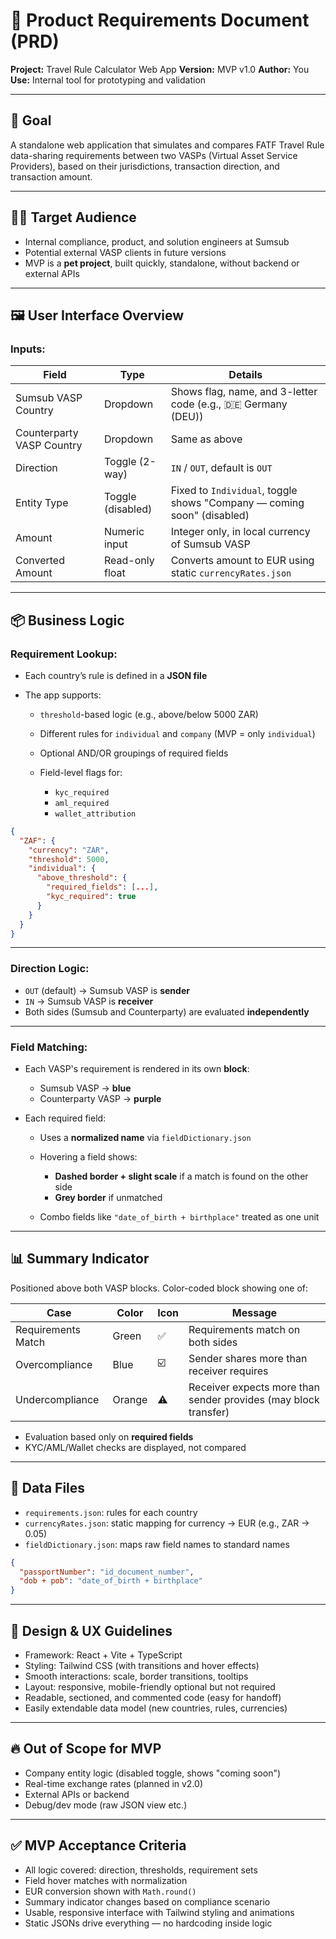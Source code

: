 # 🧾 Product Requirements Document (PRD)

**Project:** Travel Rule Calculator Web App
**Version:** MVP v1.0
**Author:** You
**Use:** Internal tool for prototyping and validation

---

## 🎯 Goal

A standalone web application that simulates and compares FATF Travel Rule data-sharing requirements between two VASPs (Virtual Asset Service Providers), based on their jurisdictions, transaction direction, and transaction amount.

---

## 🧑‍💼 Target Audience

* Internal compliance, product, and solution engineers at Sumsub
* Potential external VASP clients in future versions
* MVP is a **pet project**, built quickly, standalone, without backend or external APIs

---

## 🖼 User Interface Overview

### Inputs:

| Field                     | Type              | Details                                                                |
| ------------------------- | ----------------- | ---------------------------------------------------------------------- |
| Sumsub VASP Country       | Dropdown          | Shows flag, name, and 3-letter code (e.g., 🇩🇪 Germany (DEU))         |
| Counterparty VASP Country | Dropdown          | Same as above                                                          |
| Direction                 | Toggle (2-way)    | `IN` / `OUT`, default is `OUT`                                         |
| Entity Type               | Toggle (disabled) | Fixed to `Individual`, toggle shows "Company — coming soon" (disabled) |
| Amount                    | Numeric input     | Integer only, in local currency of Sumsub VASP                         |
| Converted Amount          | Read-only float   | Converts amount to EUR using static `currencyRates.json`               |

---

## 📦 Business Logic

### Requirement Lookup:

* Each country’s rule is defined in a **JSON file**
* The app supports:

  * `threshold`-based logic (e.g., above/below 5000 ZAR)
  * Different rules for `individual` and `company` (MVP = only `individual`)
  * Optional AND/OR groupings of required fields
  * Field-level flags for:

    * `kyc_required`
    * `aml_required`
    * `wallet_attribution`

```json
{
  "ZAF": {
    "currency": "ZAR",
    "threshold": 5000,
    "individual": {
      "above_threshold": {
        "required_fields": [...],
        "kyc_required": true
      }
    }
  }
}
```

---

### Direction Logic:

* `OUT` (default) → Sumsub VASP is **sender**
* `IN` → Sumsub VASP is **receiver**
* Both sides (Sumsub and Counterparty) are evaluated **independently**

---

### Field Matching:

* Each VASP's requirement is rendered in its own **block**:

  * Sumsub VASP → **blue**
  * Counterparty VASP → **purple**
* Each required field:

  * Uses a **normalized name** via `fieldDictionary.json`
  * Hovering a field shows:

    * **Dashed border + slight scale** if a match is found on the other side
    * **Grey border** if unmatched
  * Combo fields like `"date_of_birth + birthplace"` treated as one unit

---

## 📊 Summary Indicator

Positioned above both VASP blocks. Color-coded block showing one of:

| Case               | Color  | Icon | Message                                                         |
| ------------------ | ------ | ---- | --------------------------------------------------------------- |
| Requirements Match | Green  | ✅    | Requirements match on both sides                                |
| Overcompliance     | Blue   | ☑️   | Sender shares more than receiver requires                       |
| Undercompliance    | Orange | ⚠️   | Receiver expects more than sender provides (may block transfer) |

* Evaluation based only on **required fields**
* KYC/AML/Wallet checks are displayed, not compared

---

## 📁 Data Files

* `requirements.json`: rules for each country
* `currencyRates.json`: static mapping for currency → EUR (e.g., ZAR → 0.05)
* `fieldDictionary.json`: maps raw field names to standard names

```json
{ 
  "passportNumber": "id_document_number", 
  "dob + pob": "date_of_birth + birthplace"
}
```

---

## 🎨 Design & UX Guidelines

* Framework: React + Vite + TypeScript
* Styling: Tailwind CSS (with transitions and hover effects)
* Smooth interactions: scale, border transitions, tooltips
* Layout: responsive, mobile-friendly optional but not required
* Readable, sectioned, and commented code (easy for handoff)
* Easily extendable data model (new countries, rules, currencies)

---

## 🔥 Out of Scope for MVP

* Company entity logic (disabled toggle, shows "coming soon")
* Real-time exchange rates (planned in v2.0)
* External APIs or backend
* Debug/dev mode (raw JSON view etc.)

---

## ✅ MVP Acceptance Criteria

* All logic covered: direction, thresholds, requirement sets
* Field hover matches with normalization
* EUR conversion shown with `Math.round()`
* Summary indicator changes based on compliance scenario
* Usable, responsive interface with Tailwind styling and animations
* Static JSONs drive everything — no hardcoding inside logic
